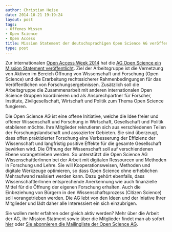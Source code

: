 ```yaml
---
author: Christian Heise
date: 2014-10-21 19:19:24
layout: post
tags:
- Offenes Wissen
- Open Science
- Open Access
title: Mission Statement der deutschsprachigen Open Science AG veröffentlicht
type: post
---
```


Zur internationalen [Open Access Week 2014](http://www.openaccessweek.org/) hat die [AG Open Science ein Mission Statement veröffentlicht](/themen/offene-wissenschaft). Ziel der Arbeitsgruppe ist die Vernetzung von Aktiven im Bereich Öffnung von Wissenschaft und Forschung (Open Science) und die Erarbeitung rechtssicherer Rahmenbedingungen für das Veröffentlichen von Forschungsergebnissen. Zusätzlich soll die Arbeitsgruppe die Zusammenarbeit mit anderen internationalen Open Science Gruppen koordinieren und als Ansprechpartner für Forscher, Institute, Zivilgesellschaft, Wirtschaft und Politik zum Thema Open Science fungieren.

Die Open Science AG ist eine offene Initiative, welche die Idee freier und offener Wissenschaft und Forschung in Wirtschaft, Gesellschaft und Politik etablieren möchte. Ihre Mitglieder rekrutieren sich aus verschiedenen Teilen der Forschungslandschaft und assozierter Gebieten. Sie sind überzeugt, dass offen praktizierter Forschung eine Verbesserung der Effizienz der Wissenschaft und langfristig positive Effekte für die gesamte Gesellschaft bewirken wird. Die Öffnung der Wissenschaft soll auf verschiendenen Ebene vorangetrieben werden. So unterstützt die Open Science AG WissenschaftlerInnen bei der Arbeit mit digitalen Ressourcen und Methoden in Forschung und Lehre. Sie will Kooperationsweisen, Methoden und digitale Werkzeuge optimieren, so dass Open Science ohne erheblichen Mehraufwand realisiert werden kann. Dazu gehört ebenfalls, dass WissenschaftlerInnen entsprechende Anerkennung wie auch finanzielle Mittel für die Öffnung der eigenen Forschung erhalten. Auch die Einbeziehung von Bürgern in den Wissenschaftsprozess (Citizen Science) soll vorangetrieben werden. Die AG lebt von den Ideen und der Iniative Ihrer Mitglieder und lädt daher alle Interessiert ein sich einzubrigen.

Sie wollen mehr erfahren oder gleich aktiv werden? Mehr über die Arbeit der AG, ihr Mission Statment sowie über die Mitglieder findet man ab sofort [hier](/themen/offene-wissenschaft) oder [Sie abonnieren die Mailingliste der Open Science AG](https://lists.okfn.org/mailman/listinfo/open-science-de).